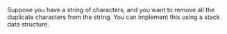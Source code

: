 Suppose you have a string of characters, and you want to remove all the duplicate characters from the string. You can implement this using a stack data structure.
